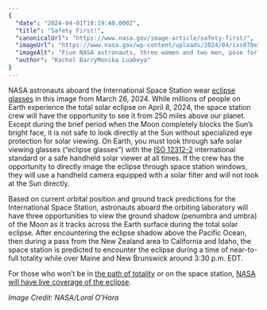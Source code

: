 ```yaml
---
{
  "date": "2024-04-01T18:19:40.000Z",
  "title": "Safety First!",
  "canonicalUrl": "https://www.nasa.gov/image-article/safety-first/",
  "imageUrl": "https://www.nasa.gov/wp-content/uploads/2024/04/iss070e129908.jpg",
  "imageAlt": "Five NASA astronauts, three women and two men, pose for a photo together while wearing eclipse glasses. The eclipse glasses are rectangular and have two dark lenses.",
  "author": "Rachel BarryMonika Luabeya"
}
---
```


NASA astronauts aboard the International Space Station wear [eclipse glasses](https://science.nasa.gov/eclipses/future-eclipses/eclipse-2024/safety/) in this image from March 26, 2024. While millions of people on Earth experience the total solar eclipse on April 8, 2024, the space station crew will have the opportunity to see it from 250 miles above our planet. Except during the brief period when the Moon completely blocks the Sun’s bright face, it is not safe to look directly at the Sun without specialized eye protection for solar viewing. On Earth, you must look through safe solar viewing glasses (“eclipse glasses”) with the [ISO 12312-2](https://eclipse.aas.org/eye-safety/iso-certification) international standard or a safe handheld solar viewer at all times. If the crew has the opportunity to directly image the eclipse through space station windows, they will use a handheld camera equipped with a solar filter and will not look at the Sun directly.

Based on current orbital position and ground track predictions for the International Space Station, astronauts aboard the orbiting laboratory will have three opportunities to view the ground shadow (penumbra and umbra) of the Moon as it tracks across the Earth surface during the total solar eclipse. After encountering the eclipse shadow above the Pacific Ocean, then during a pass from the New Zealand area to California and Idaho, the space station is predicted to encounter the eclipse during a time of near-to-full totality while over Maine and New Brunswick around 3:30 p.m. EDT.

For those who won’t be in [the path of totality](https://svs.gsfc.nasa.gov/webapps/eclipse-explorer/) or on the space station, [NASA will have live coverage of the eclipse](https://plus.nasa.gov/scheduled-video/2024-total-solar-eclipse-through-the-eyes-of-nasa/).

_Image Credit: NASA/Loral O’Hara_
